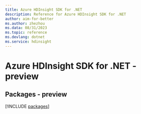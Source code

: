 ```yaml
---
title: Azure HDInsight SDK for .NET
description: Reference for Azure HDInsight SDK for .NET
author: aim-for-better
ms.author: zhezhou
ms.data: 08/31/2023
ms.topic: reference
ms.devlang: dotnet
ms.service: hdinsight
---
```

# Azure HDInsight SDK for .NET - preview
## Packages - preview
[!INCLUDE [packages](hdinsight-index.md)]